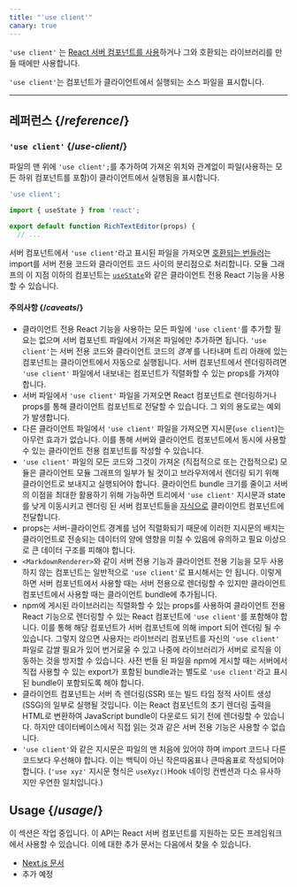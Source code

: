 ```yaml
---
title: "'use client'"
canary: true
---
```


<Canary>

`'use client'` 는 [React 서버 컴포넌트를 사용](/learn/start-a-new-react-project#bleeding-edge-react-frameworks)하거나 그와 호환되는 라이브러리를 만들 때에만 사용합니다.
</Canary>


<Intro>

`'use client'`는 컴포넌트가 클라이언트에서 실행되는 소스 파일을 표시합니다.

</Intro>

<InlineToc />

---

## 레퍼런스 {/*reference*/}

### `'use client'` {/*use-client*/}

파일의 맨 위에 `'use client';`를 추가하여 가져온 위치와 관계없이 파일(사용하는 모든 하위 컴포넌트를 포함)이 클라이언트에서 실행됨을 표시합니다. 

```js
'use client';

import { useState } from 'react';

export default function RichTextEditor(props) {
  // ...
```

서버 컴포넌트에서 `'use client'`라고 표시된 파일을 가져오면 [호환되는 번들러](/learn/start-a-new-react-project#bleeding-edge-react-frameworks)는 import를 서버 전용 코드와 클라이언트 코드 사이의 분리점으로 처리합니다. 모듈 그래프의 이 지점 이하의 컴포넌트는 [`useState`](/reference/react/useState)와 같은 클라이언트 전용 React 기능을 사용할 수 있습니다.

#### 주의사항 {/*caveats*/}

* 클라이언트 전용 React 기능을 사용하는 모든 파일에 `'use client'`를 추가할 필요는 없으며 서버 컴포넌트 파일에서 가져온 파일에만 추가하면 됩니다. `'use client'`는 서버 전용 코드와 클라이언트 코드의 _경계_ 를 나타내며 트리 아래에 있는 컴포넌트는 클라이언트에서 자동으로 실행됩니다. 서버 컴포넌트에서 렌더링하려면 `'use client'` 파일에서 내보내는 컴포넌트가 직렬화할 수 있는 props를 가져야 합니다.
* 서버 파일에서 `'use client'` 파일을 가져오면 React 컴포넌트로 렌더링하거나 props를 통해 클라이언트 컴포넌트로 전달할 수 있습니다. 그 외의 용도로는 예외가 발생합니다.
* 다른 클라이언트 파일에서 `'use client'` 파일을 가져오면 지시문(`use client`)는 아무런 효과가 없습니다. 이를 통해 서버와 클라이언트 컴포넌트에서 동시에 사용할 수 있는 클라이언트 전용 컴포넌트를 작성할 수 있습니다.
* `'use client'` 파일의 모든 코드와 그것이 가져온 (직접적으로 또는 간접적으로) 모듈은 클라이언트 모듈 그래프의 일부가 될 것이고 브라우저에서 렌더링 되기 위해 클라이언트로 보내지고 실행되어야 합니다. 클라이언트 bundle 크기를 줄이고 서버의 이점을 최대한 활용하기 위해 가능하면 트리에서 `'use client'` 지시문과 state를 낮게 이동시키고 렌더링 된 서버 컴포넌트들을 [자식으로](/learn/passing-props-to-a-component#passing-jsx-as-children) 클라이언트 컴포넌트에 전달합니다.
* props는 서버-클라이언트 경계를 넘어 직렬화되기 때문에 이러한 지시문의 배치는 클라이언트로 전송되는 데이터의 양에 영향을 미칠 수 있음에 유의하고 필요 이상으로 큰 데이터 구조를 피해야 합니다.
* `<MarkdownRenderer>`와 같이 서버 전용 기능과 클라이언트 전용 기능을 모두 사용하지 않는 컴포넌트는 일반적으로 `'use client'`로 표시해서는 안 됩니다. 이렇게 하면 서버 컴포넌트에서 사용할 때는 서버 전용으로 렌더링할 수 있지만 클라이언트 컴포넌트에서 사용할 때는 클라이언트 bundle에 추가됩니다.
* npm에 게시된 라이브러리는 직렬화할 수 있는 props를 사용하여 클라이언트 전용 React 기능으로 렌더링할 수 있는 React 컴포넌트에 `'use client'`를 포함해야 합니다. 이를 통해 해당 컴포넌트가 서버 컴포넌트에 의해 import 되어 렌더링 될 수 있습니다. 그렇지 않으면 사용자는 라이브러리 컴포넌트를 자신의 `'use client'` 파일로 감쌀 필요가 있어 번거로울 수 있고 나중에 라이브러리가 서버로 로직을 이동하는 것을 방지할 수 있습니다. 사전 번들 된 파일을 npm에 게시할 때는 서버에서 직접 사용할 수 있는 export가 포함된 bundle과는 별도로 `'use client'`라고 표시된 bundle이 포함되도록 해야 합니다.
* 클라이언트 컴포넌트는 서버 측 렌더링(SSR) 또는 빌드 타임 정적 사이트 생성(SSG)의 일부로 실행될 것입니다. 이는 React 컴포넌트의 초기 렌더링 출력을 HTML로 변환하여 JavaScript bundle이 다운로드 되기 전에 렌더링할 수 있습니다. 하지만 데이터베이스에서 직접 읽는 것과 같은 서버 전용 기능은 사용할 수 없습니다.
* `'use client'`와 같은 지시문은 파일의 맨 처음에 있어야 하며 import 코드나 다른 코드보다 우선해야 합니다. 이는 백틱이 아닌 작은따옴표나 큰따옴표로 작성되어야 합니다. (`'use xyz'` 지시문 형식은 `useXyz()`Hook 네이밍 컨벤션과 다소 유사하지만 우연한 일치입니다.)


## Usage {/*usage*/}

<Wip>
이 섹션은 작업 중입니다.
이 API는 React 서버 컴포넌트를 지원하는 모든 프레임워크에서 사용할 수 있습니다. 이에 대한 추가 문서는 다음에서 찾을 수 있습니다.

* [Next.js 문서](https://nextjs.org/docs/getting-started/react-essentials)
* 추가 예정
</Wip>